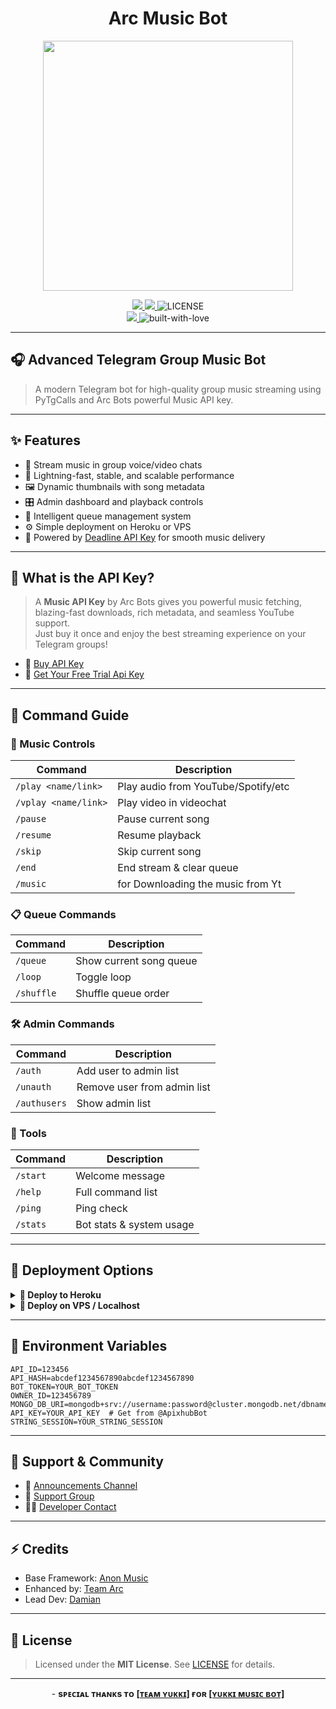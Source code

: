 <h1 align="center">
Arc Music Bot
</h1>

<p align="center">
    <img src="https://files.catbox.moe/4lkow5.jpg" width="400">
</p>

<p align="center">
    <a href="https://github.com/deadlineTech/Music/stargazers">
        <img src="https://img.shields.io/github/stars/deadlineTech/Music?color=ffd700&style=for-the-badge&logo=github" />
    </a>
    <a href="https://github.com/deadlineTech/Music/network/members">
        <img src="https://img.shields.io/github/forks/deadlineTech/Music?color=blue&style=for-the-badge&logo=github" />
    </a>
<img src="https://img.shields.io/github/license/deadlineTech/music?style=for-the-badge" alt="LICENSE">
<br>
<a href="https://www.python.org">
        <img src="https://img.shields.io/badge/Made%20With-Python-306998?style=for-the-badge&logo=python&logoColor=yellow" />
    </a>
<img src="http://ForTheBadge.com/images/badges/built-with-love.svg" alt="built-with-love">
</p>

---

## 🎧 Advanced Telegram Group Music Bot

> A modern Telegram bot for high-quality group music streaming using PyTgCalls and Arc Bots powerful Music API key.

---

## ✨ Features

- 🎵 Stream music in group voice/video chats
- 🚀 Lightning-fast, stable, and scalable performance
- 🖼️ Dynamic thumbnails with song metadata
- 🎛️ Admin dashboard and playback controls
- 🧠 Intelligent queue management system
- ⚙️ Simple deployment on Heroku or VPS
- 🔑 Powered by [Deadline API Key](https://deadlinetech.site) for smooth music delivery

---

## 🔑 What is the API Key?

> A **Music API Key** by Arc Bots gives you powerful music fetching, blazing-fast downloads, rich metadata, and seamless YouTube support.  
> Just buy it once and enjoy the best streaming experience on your Telegram groups!

- 🔗 [Buy API Key](https://deadlinetech.site)
- 💬 [Get Your Free Trial Api Key](https://t.me/ApixhubBot)

---

## 📜 Command Guide

### 🎵 Music Controls
| Command | Description |
|--------|-------------|
| `/play <name/link>` | Play audio from YouTube/Spotify/etc |
| `/vplay <name/link>` | Play video in videochat |
| `/pause` | Pause current song |
| `/resume` | Resume playback |
| `/skip` | Skip current song |
| `/end` | End stream & clear queue |
| `/music` | for Downloading the music from Yt |

### 📋 Queue Commands
| Command | Description |
|--------|-------------|
| `/queue` | Show current song queue |
| `/loop` | Toggle loop |
| `/shuffle` | Shuffle queue order |

### 🛠 Admin Commands
| Command | Description |
|--------|-------------|
| `/auth` | Add user to admin list |
| `/unauth` | Remove user from admin list |
| `/authusers` | Show admin list |

### 🔧 Tools
| Command | Description |
|--------|-------------|
| `/start` | Welcome message |
| `/help` | Full command list |
| `/ping` | Ping check |
| `/stats` | Bot stats & system usage |

---

## 🚀 Deployment Options

<details>
<summary><b>🔹 Deploy to Heroku</b></summary>

[![Deploy](https://img.shields.io/badge/Deploy%20to-Heroku-4700f5?style=for-the-badge&logo=heroku)](https://dashboard.heroku.com/new?template=https://github.com/deadlineTech/Music)

</details>

<details>
<summary><b>🔸 Deploy on VPS / Localhost</b></summary>

**1. Install Dependencies**
```bash
sudo apt update && sudo apt upgrade -y
sudo apt install python3-pip ffmpeg -y
sudo pip3 install -U pip
```

**2. Install NodeJS**
```bash
curl -o- https://raw.githubusercontent.com/nvm-sh/nvm/v0.38.0/install.sh | bash && source ~/.bashrc && nvm install v18
```

**3. Clone Project**
```bash
git clone https://github.com/deadlineTech/music
cd music
pip3 install -U -r requirements.txt
```

**4. Setup .env**
```bash
cp sample.env .env
vi .env
```

- Press `I` to edit, `Ctrl + C`, then `:wq` to save.

**5. Run Bot**
```bash
sudo apt install tmux && tmux
bash start
```
Detach with: `Ctrl + B`, then `D`

</details>

---

## 🔧 Environment Variables

```env
API_ID=123456
API_HASH=abcdef1234567890abcdef1234567890
BOT_TOKEN=YOUR_BOT_TOKEN
OWNER_ID=123456789
MONGO_DB_URI=mongodb+srv://username:password@cluster.mongodb.net/dbname
API_KEY=YOUR_API_KEY  # Get from @ApixhubBot
STRING_SESSION=YOUR_STRING_SESSION
```

---

## 🤝 Support & Community

- 📢 [Announcements Channel](https://t.me/ArcUpdates)
- 💬 [Support Group](https://t.me/ArcChatz)
- 🧑‍💻 [Developer Contact](https://t.me/Its_Damiann)

---

## ⚡ Credits

- Base Framework: [Anon Music](https://github.com/AnonymousX1025/AnonXMusic)
- Enhanced by: [Team Arc](https://telegram.me/ArcUpdates)
- Lead Dev: [Damian](https://telegram.me/Its_Damiann) 

---

## 📄 License

> Licensed under the <b>MIT License</b>.
See <a href="https://github.com/deadlineTech/Music/blob/master/LICENSE">LICENSE</a> for details.

---

<p align="center">
  - <b> sᴩᴇᴄɪᴀʟ ᴛʜᴀɴᴋs ᴛᴏ <a href="https://github.com/TeamYukki">[ᴛᴇᴀᴍ ʏᴜᴋᴋɪ]</a> ғᴏʀ <a href="https://github.com/TeamYukki/YukkiMusicBot">[ʏᴜᴋᴋɪ ᴍᴜsɪᴄ ʙᴏᴛ]</a></b>
</p>
